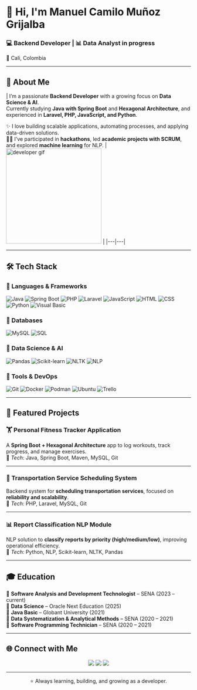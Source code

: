 # 👋 Hi, I'm Manuel Camilo Muñoz Grijalba  
### 💻 Backend Developer | 📊 Data Analyst in progress  
📍 Cali, Colombia  

---

## 🚀 About Me  

| I’m a passionate **Backend Developer** with a growing focus on **Data Science & AI**.  
Currently studying **Java with Spring Boot** and **Hexagonal Architecture**, and experienced in **Laravel, PHP, JavaScript, and Python**.  

✨ I love building scalable applications, automating processes, and applying data-driven solutions.  
👨‍💻 I’ve participated in **hackathons**, led **academic projects with SCRUM**, and explored **machine learning** for NLP. | <img src="https://cdn.dribbble.com/userupload/22553452/file/original-bef4c9d5b9e203e1595b4caee2cb1008.gif" alt="developer gif" width="260"/> |
|---|---|

---

## 🛠️ Tech Stack  

### 🔹 Languages & Frameworks  
![Java](https://img.shields.io/badge/Java-ED8B00?style=for-the-badge&logo=openjdk&logoColor=white)
![Spring Boot](https://img.shields.io/badge/Spring%20Boot-6DB33F?style=for-the-badge&logo=springboot&logoColor=white)
![PHP](https://img.shields.io/badge/PHP-777BB4?style=for-the-badge&logo=php&logoColor=white)
![Laravel](https://img.shields.io/badge/Laravel-FF2D20?style=for-the-badge&logo=laravel&logoColor=white)
![JavaScript](https://img.shields.io/badge/JavaScript-F7DF1E?style=for-the-badge&logo=javascript&logoColor=black)
![HTML](https://img.shields.io/badge/HTML5-E34F26?style=for-the-badge&logo=html5&logoColor=white)
![CSS](https://img.shields.io/badge/CSS3-1572B6?style=for-the-badge&logo=css3&logoColor=white)
![Python](https://img.shields.io/badge/Python-3776AB?style=for-the-badge&logo=python&logoColor=white)
![Visual Basic](https://img.shields.io/badge/Visual%20Basic-5C2D91?style=for-the-badge&logo=.net&logoColor=white)

### 🔹 Databases  
![MySQL](https://img.shields.io/badge/MySQL-005C84?style=for-the-badge&logo=mysql&logoColor=white)
![SQL](https://img.shields.io/badge/SQL-4479A1?style=for-the-badge&logo=database&logoColor=white)

### 🔹 Data Science & AI  
![Pandas](https://img.shields.io/badge/Pandas-150458?style=for-the-badge&logo=pandas&logoColor=white)
![Scikit-learn](https://img.shields.io/badge/Scikit--learn-F7931E?style=for-the-badge&logo=scikitlearn&logoColor=white)
![NLTK](https://img.shields.io/badge/NLTK-333333?style=for-the-badge&logo=python&logoColor=white)
![NLP](https://img.shields.io/badge/NLP-008080?style=for-the-badge)

### 🔹 Tools & DevOps  
![Git](https://img.shields.io/badge/Git-F05032?style=for-the-badge&logo=git&logoColor=white)
![Docker](https://img.shields.io/badge/Docker-2496ED?style=for-the-badge&logo=docker&logoColor=white)
![Podman](https://img.shields.io/badge/Podman-892CA0?style=for-the-badge&logo=podman&logoColor=white)
![Ubuntu](https://img.shields.io/badge/WSL%20Ubuntu-E95420?style=for-the-badge&logo=ubuntu&logoColor=white)
![Trello](https://img.shields.io/badge/Trello-0052CC?style=for-the-badge&logo=trello&logoColor=white)

---

## 📂 Featured Projects  

### 🏋️ Personal Fitness Tracker Application  
A **Spring Boot + Hexagonal Architecture** app to log workouts, track progress, and manage exercises.  
🔧 *Tech:* Java, Spring Boot, Maven, MySQL, Git  

---

### 🚖 Transportation Service Scheduling System  
Backend system for **scheduling transportation services**, focused on **reliability and scalability**.  
🔧 *Tech:* PHP, Laravel, MySQL, Git  

---

### 📊 Report Classification NLP Module  
NLP solution to **classify reports by priority (high/medium/low)**, improving operational efficiency.  
🔧 *Tech:* Python, NLP, Scikit-learn, NLTK, Pandas  

---

## 🎓 Education  
📘 **Software Analysis and Development Technologist** – SENA (2023 – current)  
📘 **Data Science** – Oracle Next Education (2025)  
📘 **Java Basic** – Globant University (2021)  
📘 **Data Systematization & Analytical Methods** – SENA (2020 – 2021)  
📘 **Software Programming Technician** – SENA (2020 – 2021)  

---

## 🌐 Connect with Me  

<p align="center">
<a href="mailto:mcamilomunozg@gmail.com"><img src="https://img.shields.io/badge/Email-D14836?style=for-the-badge&logo=gmail&logoColor=white"></a>
<a href="https://linkedin.com/in/mcamilomunozg" target="_blank"><img src="https://img.shields.io/badge/LinkedIn-0077B5?style=for-the-badge&logo=linkedin&logoColor=white"></a>
<a href="https://github.com/yourusername" target="_blank"><img src="https://img.shields.io/badge/GitHub-100000?style=for-the-badge&logo=github&logoColor=white"></a>
</p>

---

<p align="center">⭐ Always learning, building, and growing as a developer.</p>
